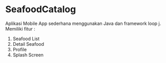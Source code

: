 # SeafoodCatalog
Aplikasi Mobile App sederhana menggunakan Java dan framework loop j.
Memiliki fitur :
1. Seafood List
2. Detail Seafood
3. Profile
4. Splash Screen
